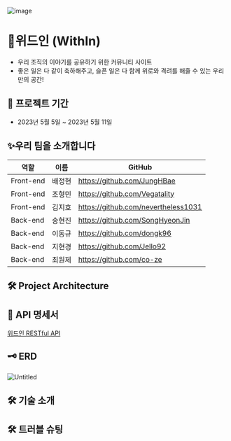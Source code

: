 ![image](https://user-images.githubusercontent.com/128972031/236815964-8565d17e-4b3e-4bfb-b9ed-d9b644f3915c.png)


# 💌위드인 (WithIn)
- 우리 조직의 이야기를 공유하기 위한 커뮤니티 사이트
- 좋은 일은 다 같이 축하해주고, 슬픈 일은 다 함께 위로와 격려를 해줄 수 있는 우리만의 공간! 

📆 프로젝트 기간
---------------------------------------
- 2023년 5월 5일 ~ 2023년 5월 11일

✨우리 팀을 소개합니다
---------------------------------------
| 역할 | 이름 | GitHub |
| ------ | -- | ----|
| Front-end | 배정현 | https://github.com/JungHBae|
| Front-end | 조형민 | https://github.com/Vegatality|
| Front-end | 김지호 | https://github.com/nevertheless1031| 
| Back-end | 송현진 |  https://github.com/SongHyeonJin|
| Back-end | 이동규 | https://github.com/dongk96|
| Back-end | 지현경 | https://github.com/Jello92|
| Back-end | 최원제 | https://github.com/co-ze|

🛠 Project Architecture
---------------------------------------

📅 API 명세서
---------------------------------------
[위드인 RESTful API](https://www.notion.so/e53a1e5449bb4d6a93906deb76daec25?v=4060b89fa3e8491ba16a7421148e5b9d)

🗝 ERD 
---------------------------------------
![Untitled](https://user-images.githubusercontent.com/128972031/236445827-d5319083-6066-4d96-b21d-1630bd98038f.png)

🛠 기술 소개
---------------------------------------


🛠 트러블 슈팅
---------------------------------------
